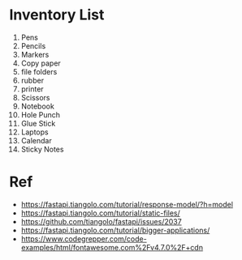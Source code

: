 # Inventory List

1. Pens
1. Pencils
1. Markers
1. Copy paper
1. file folders
1. rubber
1. printer
1. Scissors
1. Notebook
1. Hole Punch
1. Glue Stick
1. Laptops
1. Calendar
1. Sticky Notes

# Ref

- https://fastapi.tiangolo.com/tutorial/response-model/?h=model
- https://fastapi.tiangolo.com/tutorial/static-files/
- https://github.com/tiangolo/fastapi/issues/2037
- https://fastapi.tiangolo.com/tutorial/bigger-applications/
- https://www.codegrepper.com/code-examples/html/fontawesome.com%2Fv4.7.0%2F+cdn
